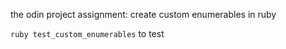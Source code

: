 the odin project assignment: create custom enumerables in ruby

`ruby test_custom_enumerables` to test

